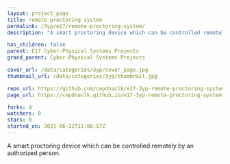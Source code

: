 ```yaml
---
layout: project_page
title: remote proctoring system
permalink: /3yp/e17/remote-proctoring-system/
description: "A smart proctoring device which can be controlled remotely by an authorized person."

has_children: false
parent: E17 Cyber-Physical Systems Projects
grand_parent: Cyber-Physical Systems Projects

cover_url: /data/categories/3yp/cover_page.jpg
thumbnail_url: /data/categories/3yp/thumbnail.jpg

repo_url: https://github.com/cepdnaclk/e17-3yp-remote-proctoring-system
page_url: https://cepdnaclk.github.io/e17-3yp-remote-proctoring-system

forks: 4
watchers: 0
stars: 0
started_on: 2021-06-22T11:08:57Z
---
```

A smart proctoring device which can be controlled remotely by an authorized person.

